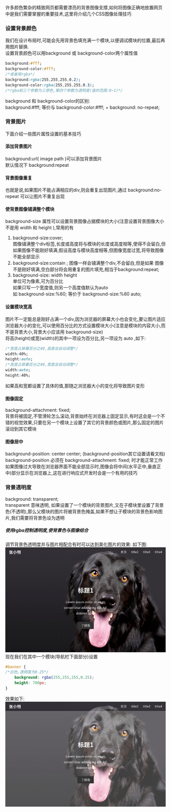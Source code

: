 许多颜色繁杂的精致网页都需要漂亮的背景图像支撑,如何将图像正确地放置网页中是我们需要掌握的重要技术,这里将介绍几个CSS图像处理技巧  
### 设置背景颜色
我们在设计布局时,可能会先用背景色填充满一个模块,以便调试模块的位置,最后再用图片替换.  
设置背景颜色可以用background 或 background-color两个属性值
```CSS
background:#fff;
background-color:#fff;
/*或者用rgba*/
background:rgba(255,255,255,0.2);
background-color:rgba(255,255,255,0.3);
/*rgba前三个参数为三原色,第四个参数为透明度(值的范围:0~1)*/
```
background 和 background-color的区别:  
background:#fff;  等价与 background-color:#fff; + background: no-repeat;  
### 背景图片
下面介绍一些图片属性设置的基本技巧  
#### 添加背景图片
background:url( image path )可以添加背景图片  
默认情况下 background:repeat 
#### 背景图像重复
也就是说,如果图片不能占满相应的div,则会重复出现图片,通过  background:no-repeat 可以让图片不重复出现  
#### 使背景图像铺满整个模块
background-size 属性可以设置背景图像占据模块的大小(注意设置背景图像大小不是用 width 和 height ),常用的有
1. background-size:cover;  
图像铺满整个div标签,长度或高度将与模块的长度或高度相等,使得不会留白,但如果图像不能刚好填满,假设高度与模块高度相等,但图像宽度过宽,将导致图像不能全部显示
2. background-size:contain ;
图像一样会铺满整个div,不会留白,但是如果 图像不是刚好填满,空白部分将会用重复的图片填充,相当于background:repeat;
3. background-size: width height  
单位可为像素,可为百分比  
如果只写一个宽度值,则另一个高度值默认为auto  
如 background-size:%60; 等价于 background-size:%60 auto; 

#### 设置模块宽高
图片不一定能总是刚好占满一个div,因为浏览器的屏幕大小也会变化,要让图片适应浏览器大小的变化,可以使用百分比的方式设置模块大小(注意是模块的内容大小,而不是背景大小,背景大小应该用 background-size)  
将高(height)或宽(width)的其中一项设为百分比,另一项设为 auto ,如下:
```CSS
/*宽度占屏幕百分之40,高度会自动调整*/
width:40%;
height:auto;
/*高度占屏幕百分之40,宽度会自动调整*/
width:auto;
height:40%;
```
如果高和宽都设置了具体的值,那随之浏览器大小的变化将导致图片变形  
#### 图像固定
 background-attachment: fixed;  
背景将被固定,不管滑轮怎么滚动,背景始终在浏览器上固定显示,有时这会是一个不错的视觉效果,只要在另一个模块上设置了其它的背景颜色或图片,那么固定的图片滚动到其它模块  
#### 图像居中
background-position: center center;  (background-position其它设置请看文档)
background-position 必须在  background-attachment: fixed;  时才能正常工作  
如果图像过大导致在浏览器界面不能全部显示时,图像会将中间(水平正中,垂直正中)部分显示在浏览器上,这在进行响应式开发时会是一个有用的技巧  
###  背景透明度  
background: transparent;  
transparent 意味透明,
如果设置了一个模块的背景图片,又在子模块里设置了背景色(不透明),那么父模块的图片将被背景色掩盖,如果不想让子模块的背景色影响图片,我们需要将背景色设为透明 
##### 使用rgba控制透明度,使背景色与图像结合  
调节背景色透明度并与图片相配合有时可以达到美化图片的效果:
如下图:  
![](img/main.png)  
现在我们在其中一个模块(导航栏下面部分)设置
```CSS
#banner {
/*白色,透明度为0.25*/
	background: rgba(255,255,255,0.25); 
	height: 700px;
}
```
效果如下:  
![](img/main2.png)